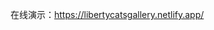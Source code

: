 <!-- # 基于 threejs 的 3D 展厅 -->

<!-- 基于 threejs 开发的 3D 展厅，展品可以自由摆放。支持 gltf/glb 格式 -->

在线演示：https://libertycatsgallery.netlify.app/

<!-- 在线演示：http://test4.h5ds.com/

视频教程：https://www.bilibili.com/video/BV1pb4y13777/?spm_id_from=333.337.search-card.all.click -->

<!-- ![图片](test.png) -->

<!-- # 初始化实例

```javascript
// 实例化
const vr = new VR3DHall({
  debugger: true, // 开启调试模式，开启调试模式后可以选中展品，缩放，旋转，位移，console.log中可以查看到数据
  maxSize: 25, // 画框最大尺寸
  movieHight: 1.5,
  container: document.getElementById("root"), // 容器
  cameraOption: {
    // 初始视角
    position: { x: 0, y: 1.5, z: 0 },
    lookAt: { x: 3, y: 1.5, z: 3 },
  },
  onClick: (item) => {
    console.log("你点击了", item);
  },
});
```

# 加载厅模型

```javascript
// 加载厅模型
vr.loadHall({
  url: "./assets/room1/msg.gltf",
  planeName: "meishu01",
  position: { x: 2, y: -0.2, z: 2 },
  scale: 1,
  onProgress: (p) => {
    console.log("加载进度", p);
  },
});
```

# 加载其他模型和动画

```javascript
// 加载机器人
vr.loadGLTF({
  url: "./assets/robot/robot.glb",
  position: { x: 0, y: 0, z: 0 },
  rotation: { x: 0, y: -Math.PI / 2, z: 0 },
  scale: 0.2,
}).then((gltf) => {
  // 创建动画
  vr.createAnimate(gltf, { animateIndex: 0, duration: 5 });
});
```

# 加载展品数据

```javascript
/**
 * 画框数据
 * @params {
 *   id: '', // 唯一标识
 *   position: {x: 0, y: 0, z: 0},  // 模型位置
 *   rotation: {x: 0, y: 0, z: 0},  // 旋转角度
 *   view: {x: 0, y: 0, z: 0},  // 预览点的位置，移动到这里，看向position
 *   scale: {x: 0, y: 0, z: 0},  // 缩放比例
 *   name: '名字',  // 名字
 *   desc: '描述说明',  // 描述说明
 *   url: '资源url',  // 资源url
 *   type: 'picture',  // 'gltf' | 'picture' | 'dot'; // gltf模型，图画模型，图画要自定义画框
 *   boxColor: '#fff', // 画框颜色
 * }
 */
export const data = [
  {
    id: "1", // 唯一标识
    position: {
      x: -0.6593699553026159,
      y: 1.3866967899666711,
      z: 7.067726292206915,
    },
    scale: {
      x: 0.025612307671229958,
      y: 0.025612307671229958,
      z: 0.025612307671229958,
    },
    rotation: { x: 0, y: 0, z: 0 },
    view: { x: 0, y: 0, z: 0 }, // 预览点的位置，移动到这里，看向position
    name: "名字", // 名字
    desc: "描述说明", // 描述说明
    url: "/assets/pictures/1.jpg", // 资源url
    type: "picture", // 'gltf' | 'picture' | 'dot'; // gltf模型，图画模型，图画要自定义画框
    boxColor: "#fff", // 画框颜色
  },
];

// 加载画框数据
vr.loadItems(data);
```

# 导览

```javascript
// 切换到对应的展品ID的视角
vr.viewItem(itemId);
```

# 开启和关闭重力感应

开启关闭重力感应必须在 callback 后执行

```javascript
// 开启重力感应
vr.gravity.open();

// 关闭重力感应
vr.gravity.close();
``` -->
